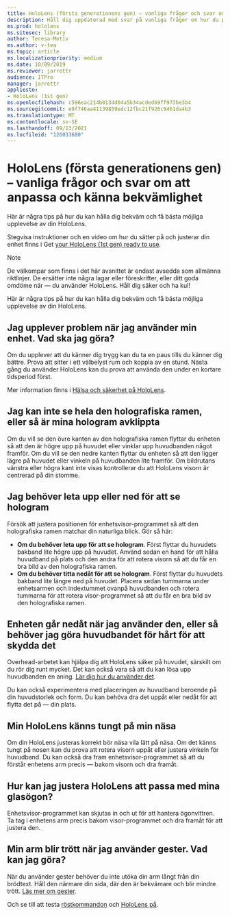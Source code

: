 ```yaml
---
title: HoloLens (första generationens gen) – vanliga frågor och svar om att anpassa och känna bekvämlighet
description: Håll dig uppdaterad med svar på vanliga frågor om hur du passar din HoloLens (första generationens) enhet med mixad verklighet.
ms.prod: hololens
ms.sitesec: library
author: Teresa-Motiv
ms.author: v-tea
ms.topic: article
ms.localizationpriority: medium
ms.date: 10/09/2019
ms.reviewer: jarrettr
audience: ITPro
manager: jarrettr
appliesto:
- HoloLens (1st gen)
ms.openlocfilehash: c596eac214b0134d04a5b34acded69ff973be3b4
ms.sourcegitcommit: e9f746aa41139859edc12fbc21f926c9461da4b3
ms.translationtype: MT
ms.contentlocale: sv-SE
ms.lasthandoff: 09/13/2021
ms.locfileid: "126033680"
---
```

# <a name="hololens-1st-gen-fit-and-comfort-frequently-asked-questions"></a>HoloLens (första generationens gen) – vanliga frågor och svar om att anpassa och känna bekvämlighet

Här är några tips på hur du kan hålla dig bekväm och få bästa möjliga upplevelse av din HoloLens.

Stegvisa instruktioner och en video om hur du sätter på och justerar din enhet finns i Get [your HoloLens (1st gen) ready to use](hololens1-setup.md).

> [!NOTE]
> De välkompar som finns i det här avsnittet är endast avsedda som allmänna riktlinjer. De ersätter inte några lagar eller föreskrifter, eller ditt goda omdöme när &mdash; du använder HoloLens. Håll dig säker och ha kul!

Här är några tips på hur du kan hålla dig bekväm och få bästa möjliga upplevelse av din HoloLens.

## <a name="im-experiencing-discomfort-when-i-use-my-device-what-should-i-do"></a>Jag upplever problem när jag använder min enhet. Vad ska jag göra?

Om du upplever att du känner dig trygg kan du ta en paus tills du känner dig bättre. Prova att sitter i ett välbelyst rum och koppla av en stund. Nästa gång du använder HoloLens kan du prova att använda den under en kortare tidsperiod först.

Mer information finns i [Hälsa och säkerhet på HoloLens](https://go.microsoft.com/fwlink/p/?LinkId=746661).

## <a name="i-cant-see-the-whole-holographic-frame-or-my-holograms-are-cut-off"></a>Jag kan inte se hela den holografiska ramen, eller så är mina hologram avklippta

Om du vill se den övre kanten av den holografiska ramen flyttar du enheten så att den är högre upp på huvudet eller vinklar upp huvudbanden något framför. Om du vill se den nedre kanten flyttar du enheten så att den ligger lägre på huvudet eller vinkeln på huvudbanden lite framför. Om bildrutans vänstra eller högra kant inte visas kontrollerar du att HoloLens visorn är centrerad på din stomme.

## <a name="i-need-to-look-up-or-down-to-see-holograms"></a>Jag behöver leta upp eller ned för att se hologram

Försök att justera positionen för enhetsvisor-programmet så att den holografiska ramen matchar din naturliga blick. Gör så här:

- **Om du behöver leta upp för att se hologram**. Först flyttar du huvudets bakband lite högre upp på huvudet. Använd sedan en hand för att hålla huvudband på plats och den andra för att rotera visorn så att du får en bra bild av den holografiska ramen.
- **Om du behöver titta nedåt för att se hologram**. Först flyttar du huvudets bakband lite längre ned på huvudet. Placera sedan tummarna under enhetsarmen och indextummet ovanpå huvudbanden och rotera tummarna för att rotera visor-programmet så att du får en bra bild av den holografiska ramen.

## <a name="the-device-slides-down-when-im-using-it-or-i-need-to-make-the-headband-too-tight-to-keep-it-secure"></a>Enheten går nedåt när jag använder den, eller så behöver jag göra huvudbandet för hårt för att skydda det

Overhead-arbetet kan hjälpa dig att HoloLens säker på huvudet, särskilt om du rör dig runt mycket. Det kan också vara så att du kan lösa upp huvudbanden en aning. [Lär dig hur du använder det](hololens1-setup.md#adjust-fit).

Du kan också experimentera med placeringen av huvudband beroende på din huvudstorlek och form. Du kan behöva dra det uppåt eller nedåt för att flytta det på &mdash; din plats.

## <a name="my-hololens-feels-heavy-on-my-nose"></a>Min HoloLens känns tungt på min näsa

Om din HoloLens justeras korrekt bör näsa vila lätt på näsa. Om det känns tungt på nosen kan du prova att rotera visorn uppåt eller justera vinkeln för huvudband. Du kan också dra fram enhetsvisor-programmet så att du förstår enhetens arm precis &mdash; bakom visorn och dra framåt.

## <a name="how-can-i-adjust-hololens-to-fit-with-my-glasses"></a>Hur kan jag justera HoloLens att passa med mina glasögon?

Enhetsvisor-programmet kan skjutas in och ut för att hantera ögonvittren. Ta tag i enhetens arm precis bakom visor-programmet och dra framåt för att justera den.

## <a name="my-arm-gets-tired-when-i-use-gestures-what-can-i-do"></a>Min arm blir trött när jag använder gester. Vad kan jag göra?

När du använder gester behöver du inte utöka din arm långt från din brödtext. Håll den närmare din sida, där den är bekvämare och blir mindre trött. [Läs mer om gester](hololens1-basic-usage.md#use-hololens-with-your-hands).

Och se till att testa [röstkommandon](hololens-cortana.md) och [HoloLens på](hololens1-clicker.md).
